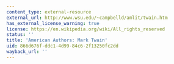 ```yaml
---
content_type: external-resource
external_url: http://www.wsu.edu/~campbelld/amlit/twain.htm
has_external_license_warning: true
license: https://en.wikipedia.org/wiki/All_rights_reserved
status: ''
title: 'American Authors: Mark Twain'
uid: 866d676f-ddc1-4d99-84c6-2f13250fc2dd
wayback_url: ''
---
```

